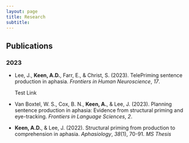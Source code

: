 ```yaml
---
layout: page
title: Research
subtitle: 
---
```


## Publications
### 2023
* Lee, J., **Keen, A.D.**, Farr, E., & Christ, S. (2023). TelePriming sentence production in aphasia. *Frontiers in Human Neuroscience*, *17*.

    Test Link

* Van Boxtel, W. S., Cox, B. N., **Keen, A.**, & Lee, J. (2023). Planning sentence production in aphasia: Evidence from structural priming and eye-tracking. *Frontiers in Language Sciences*, *2*.

* **Keen, A.D.**, & Lee, J. (2022). Structural priming from production to comprehension in aphasia. *Aphasiology*, *38*(1), 70-91.
    *MS Thesis*

